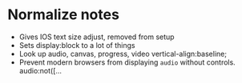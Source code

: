 # Normalize notes

- Gives IOS text size adjust, removed from setup
- Sets display:block to a lot of things
- Look up audio, canvas, progress, video vertical-align:baseline;
- Prevent modern browsers from displaying `audio` without controls. audio:not([...
